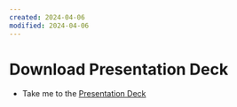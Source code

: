```yaml
---
created: 2024-04-06
modified: 2024-04-06
---
```

# Download Presentation Deck
  - Take me to the [Presentation Deck](https://kodekloud.com/topic/attachments/)
